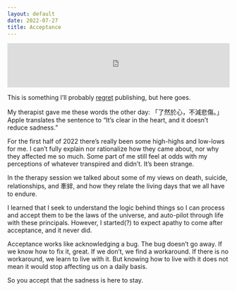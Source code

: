 ```yaml
---
layout: default
date: 2022-07-27
title: Acceptance
---
```


<iframe width="100%" height="100" src="https://www.youtube.com/embed/MWIXWda_YMg" title="Moscato by Kurosuke" frameborder="0" allow="accelerometer; autoplay; clipboard-write; encrypted-media; gyroscope; picture-in-picture" allowfullscreen></iframe>

This is something I’ll probably [regret](https://twitter.com/dumbricardo/status/1550937088039694336) publishing, but here goes.

My therapist gave me these words the other day: 「了然於心，不減悲傷。」 Apple translates the sentence to “It’s clear in the heart, and it doesn’t reduce sadness.”

For the first half of 2022 there’s really been some high-highs and low-lows for me. I can’t fully explain nor rationalize how they came about, nor why they affected me so much. Some part of me still feel at odds with my perceptions of whatever transpired and didn’t. It’s been strange.

In the therapy session we talked about some of my views on death, suicide, relationships, and 牽絆, and how they relate the living days that we all have to endure.

I learned that I seek to understand the logic behind things so I can process and accept them to be the laws of the universe, and auto-pilot through life with these principals. However, I started(?) to expect apathy to come after acceptance, and it never did.

Acceptance works like acknowledging a bug. The bug doesn’t go away. If we know how to fix it, great. If we don’t, we find a workaround. If there is no workaround, we learn to live with it. But knowing how to live with it does not mean it would stop affecting us on a daily basis.

So you accept that the sadness is here to stay.
